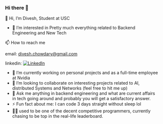 ### Hi there 👋
👋 Hi, I’m Divesh,
Student at USC
- 👀 I’m interested in
Pretty much everything related to Backend Engineering and New Tech

📫 How to reach me

email: divesh.chowdary@gmail.com

linkedin: [![LinkedIn](https://img.shields.io/badge/-LinkedIn-blue?style=flat-square&logo=Linkedin&logoColor=white&link=https://www.linkedin.com/in/divesh-chowdary/)](https://www.linkedin.com/in/divesh-chowdary/)

- 🔭 I’m currently working on personal projects and as a full-time employee at Nvidia
- 👯 I’m looking to collaborate on interesting projects related to AI, distributed Systems and Networks (feel free to hit me up)
- 💬 Ask me anything in backend engineering and what are current affairs in tech going around and probably you will get a satisfactory answer.
- ⚡ Fun fact about me: I can code 3 days straight without sleep lol
- 👊🏽 used to be one of the decent competitive programmers, currently chasing to be top in the real-life leaderboard.
